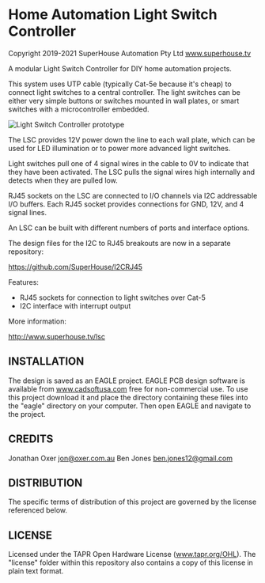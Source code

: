Home Automation Light Switch Controller
=======================================

Copyright 2019-2021 SuperHouse Automation Pty Ltd  www.superhouse.tv

A modular Light Switch Controller for DIY home automation projects.

This system uses UTP cable (typically Cat-5e because it's cheap) to
connect light switches to a central controller. The light switches
can be either very simple buttons or switches mounted in wall plates,
or smart switches with a microcontroller embedded.

![Light Switch Controller prototype](Images/LSC-prototype.jpg)

The LSC provides 12V power down the line to each wall plate, which can
be used for LED illumination or to power more advanced light switches.

Light switches pull one of 4 signal wires in the cable to 0V to indicate
that they have been activated. The LSC pulls the signal wires high
internally and detects when they are pulled low.

RJ45 sockets on the LSC are connected to I/O channels via I2C
addressable I/O buffers. Each RJ45 socket provides connections for
GND, 12V, and 4 signal lines.

An LSC can be built with different numbers of ports and interface
options.

The design files for the I2C to RJ45 breakouts are now in a separate
repository:

  https://github.com/SuperHouse/I2CRJ45

Features:

 * RJ45 sockets for connection to light switches over Cat-5
 * I2C interface with interrupt output

More information:

  http://www.superhouse.tv/lsc

INSTALLATION
------------
The design is saved as an EAGLE project. EAGLE PCB design software is
available from www.cadsoftusa.com free for non-commercial use. To use
this project download it and place the directory containing these files
into the "eagle" directory on your computer. Then open EAGLE and
navigate to the project.


CREDITS
-------
Jonathan Oxer jon@oxer.com.au
Ben Jones <ben.jones12@gmail.com>


DISTRIBUTION
------------
The specific terms of distribution of this project are governed by the
license referenced below.


LICENSE
-------
Licensed under the TAPR Open Hardware License (www.tapr.org/OHL).
The "license" folder within this repository also contains a copy of
this license in plain text format.
